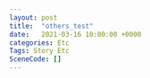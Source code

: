 ```yaml
---
layout: post
title:  "others_test"
date:   2021-03-16 10:00:00 +0000
categories: Etc
Tags: Story Etc
SceneCode: []
---
```

